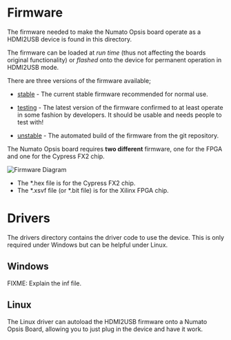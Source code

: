 
# Firmware

The firmware needed to make the Numato Opsis board operate as a HDMI2USB
device is found in this directory.

The firmware can be loaded at *run time* (thus not affecting the boards
original functionality) or *flashed* onto the device for permanent operation in
HDMI2USB mode. 

There are three versions of the firmware available;

 * [stable](https://raw.githubusercontent.com/timvideos/HDMI2USB-firmware-prebuilt/master/boards/opsis/firmware/stable) - 
   The current stable firmware recommended for normal use.

 * [testing](https://raw.githubusercontent.com/timvideos/HDMI2USB-firmware-prebuilt/master/boards/opsis/firmware/testing) - 
   The latest version of the firmware confirmed to at least operate in some
   fashion by developers. It should be usable and needs people to test with!

 * [unstable](https://raw.githubusercontent.com/timvideos/HDMI2USB-firmware-prebuilt/master/boards/opsis/firmware/unstable) - 
   The automated build of the firmware from the git repository.

The Numato Opsis board requires **two different** firmware, one for the FPGA
and one for the Cypress FX2 chip.

![Firmware Diagram](https://docs.google.com/drawings/d/1P58VsKORP1Oz_vFs9JJhyA9552kZEnOq1pQ-ArjCa3g/pub?w=480&h=360)

* The \*.hex file is for the Cypress FX2 chip.
* The \*.xsvf file (or \*.bit file) is for the Xilinx FPGA chip.

# Drivers

The drivers directory contains the driver code to use the device. This is only
required under Windows but can be helpful under Linux.

## Windows

FIXME: Explain the inf file.

## Linux

The Linux driver can autoload the HDMI2USB firmware onto a Numato Opsis Board,
allowing you to just plug in the device and have it work.
